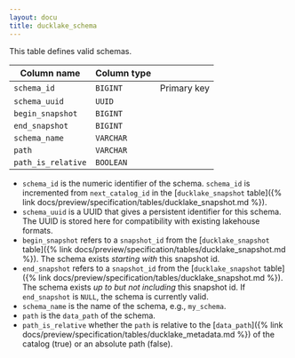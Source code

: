 ```yaml
---
layout: docu
title: ducklake_schema
---
```


This table defines valid schemas.

| Column name        | Column type |             |
| ------------------ | ----------- | ----------- |
| `schema_id`        | `BIGINT`    | Primary key |
| `schema_uuid`      | `UUID`      |             |
| `begin_snapshot`   | `BIGINT`    |             |
| `end_snapshot`     | `BIGINT`    |             |
| `schema_name`      | `VARCHAR`   |             |
| `path`             | `VARCHAR`   |             |
| `path_is_relative` | `BOOLEAN`   |             |

- `schema_id` is the numeric identifier of the schema. `schema_id` is incremented from `next_catalog_id` in the [`ducklake_snapshot` table]({% link docs/preview/specification/tables/ducklake_snapshot.md %}).
- `schema_uuid` is a UUID that gives a persistent identifier for this schema. The UUID is stored here for compatibility with existing lakehouse formats.
- `begin_snapshot` refers to a `snapshot_id` from the [`ducklake_snapshot` table]({% link docs/preview/specification/tables/ducklake_snapshot.md %}). The schema exists *starting with* this snapshot id.
- `end_snapshot` refers to a `snapshot_id` from the [`ducklake_snapshot` table]({% link docs/preview/specification/tables/ducklake_snapshot.md %}). The schema exists *up to but not including* this snapshot id. If `end_snapshot` is `NULL`, the schema is currently valid.
- `schema_name` is the name of the schema, e.g., `my_schema`.
- `path` is the `data_path` of the schema.
- `path_is_relative` whether the `path` is relative to the [`data_path`]({% link docs/preview/specification/tables/ducklake_metadata.md %}) of the catalog (true) or an absolute path (false).
